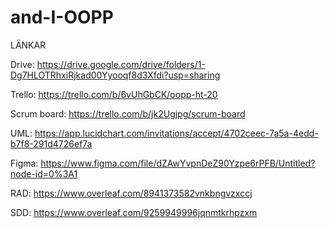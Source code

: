 ﻿# and-I-OOPP


LÄNKAR

Drive: https://drive.google.com/drive/folders/1-Dg7HLOTRhxiRjkad00Yyooqf8d3Xfdi?usp=sharing

Trello: https://trello.com/b/6vUhGbCK/oopp-ht-20

Scrum board: https://trello.com/b/jk2Ugjpg/scrum-board

UML: https://app.lucidchart.com/invitations/accept/4702ceec-7a5a-4edd-b7f8-291d4726ef7a

Figma: https://www.figma.com/file/dZAwYvpnDeZ90Yzpe6rPFB/Untitled?node-id=0%3A1

RAD: https://www.overleaf.com/8941373582vnkbngvzxccj

SDD: https://www.overleaf.com/9259949996jqnmtkrhpzxm



